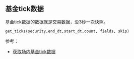 ## 基金tick数据

基金tick数据的数据就是交易数据，没3秒一次快照。

```
get_ticks(security,end_dt,start_dt,count, fields, skip)
```

参考：

- [获取场内基金tick数据](https://www.joinquant.com/help/api/help#fund:%E8%8E%B7%E5%8F%96%E5%9C%BA%E5%86%85%E5%9F%BA%E9%87%91tick%E6%95%B0%E6%8D%AE)